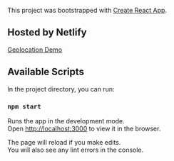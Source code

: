 This project was bootstrapped with [Create React App](https://github.com/facebook/create-react-app).

## Hosted by Netlify
[Geolocation Demo](https://fervent-darwin-1a51fc.netlify.com/)

## Available Scripts

In the project directory, you can run:

### `npm start`

Runs the app in the development mode.<br />
Open [http://localhost:3000](http://localhost:3000) to view it in the browser.

The page will reload if you make edits.<br />
You will also see any lint errors in the console.

